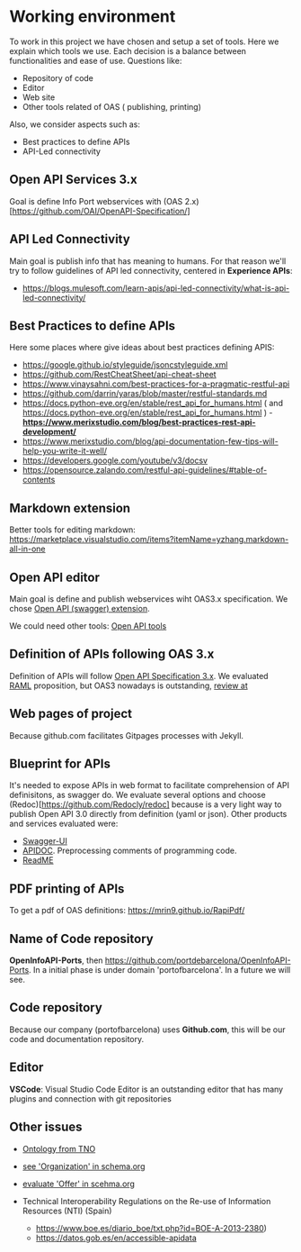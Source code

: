 # Working environment
To work in this project we have chosen and setup a set of tools. Here we explain which tools we use. Each decision is a balance between functionalities and ease of use. Questions like:
- Repository of code
- Editor
- Web site
- Other tools related of OAS ( publishing, printing)

Also, we consider aspects such as:
- Best practices to define APIs
- API-Led connectivity

## Open API Services 3.x
Goal is define Info Port webservices with (OAS 2.x)[https://github.com/OAI/OpenAPI-Specification/]

## API Led Connectivity
Main goal is publish info that has meaning to humans. For that reason we'll try to follow guidelines of API led connectivity, centered in **Experience APIs**:
- https://blogs.mulesoft.com/learn-apis/api-led-connectivity/what-is-api-led-connectivity/

## Best Practices to define APIs
Here some places where give ideas about best practices defining APIS:
- https://google.github.io/styleguide/jsoncstyleguide.xml
- https://github.com/RestCheatSheet/api-cheat-sheet
- https://www.vinaysahni.com/best-practices-for-a-pragmatic-restful-api
- https://github.com/darrin/yaras/blob/master/restful-standards.md
- https://docs.python-eve.org/en/stable/rest_api_for_humans.html ( and https://docs.python-eve.org/en/stable/rest_api_for_humans.html )
-**https://www.merixstudio.com/blog/best-practices-rest-api-development/**
- https://www.merixstudio.com/blog/api-documentation-few-tips-will-help-you-write-it-well/
- https://developers.google.com/youtube/v3/docsv
- https://opensource.zalando.com/restful-api-guidelines/#table-of-contents

## Markdown extension
Better tools for editing markdown: https://marketplace.visualstudio.com/items?itemName=yzhang.markdown-all-in-one

## Open API editor
Main goal is define and publish webservices wiht OAS3.x specification. We chose [Open API (swagger) extension](https://marketplace.visualstudio.com/items?itemName=42Crunch.vscode-openapi).

We could need other tools: [Open API tools](https://openapi.tools/)

## Definition of APIs following OAS 3.x
Definition of APIs will follow [Open API Specification 3.x](https://github.com/OAI/OpenAPI-Specification). We evaluated [RAML](https://raml.org/) proposition, but OAS3 nowadays is outstanding, [review at](https://nordicapis.com/oas-vs-raml-whats-the-difference/)

## Web pages of project
Because github.com facilitates Gitpages processes with Jekyll.

## Blueprint for APIs
It's needed to expose APIs in web format to facilitate comprehension of API definisitons, as swagger do. We evaluate several options and choose
(Redoc)[https://github.com/Redocly/redoc] because is a very light way to publish Open API 3.0 directly from definition (yaml or json). Other products and services evaluated were:
- [Swagger-UI](https://swagger.io/tools/swagger-ui/)
- [APIDOC](https://apidocjs.com/). Preprocessing comments of programming code.
- [ReadME](https://readme.com/documentation)
  
## PDF printing of APIs
To get a pdf of OAS definitions: https://mrin9.github.io/RapiPdf/
## Name of Code repository
**OpenInfoAPI-Ports**, then https://github.com/portdebarcelona/OpenInfoAPI-Ports. In a initial phase is under domain 'portofbarcelona'. In a future we will see.

## Code repository
Because our company (portofbarcelona) uses **Github.com**, this will be our code and documentation repository.

## Editor
**VSCode**: Visual Studio Code Editor is an outstanding editor that has many plugins and connection with git repositories


## Other issues
- [Ontology from TNO](https://ontology.tno.nl/) 

- [see 'Organization' in schema.org](https://schema.org/Organization)
- [evaluate 'Offer' in scehma.org](https://schema.org/Offer)

- Technical Interoperability Regulations on the Re-use of Information Resources (NTI) (Spain)
  - https://www.boe.es/diario_boe/txt.php?id=BOE-A-2013-2380)
  - https://datos.gob.es/en/accessible-apidata



